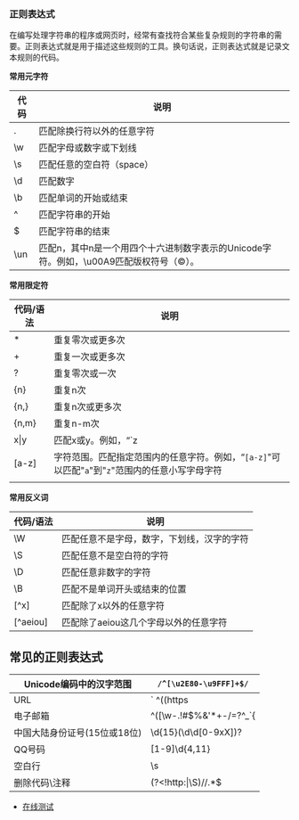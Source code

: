 
### 正则表达式
在编写处理字符串的程序或网页时，经常有查找符合某些复杂规则的字符串的需要。正则表达式就是用于描述这些规则的工具。换句话说，正则表达式就是记录文本规则的代码。  

**常用元字符**

| 代码 | 说明                                                         |
| ---- | ------------------------------------------------------------ |
| .    | 匹配除换行符以外的任意字符                                   |
| \w   | 匹配字母或数字或下划线                                       |
| \s   | 匹配任意的空白符（space）                                    |
| \d   | 匹配数字                                                     |
| \b   | 匹配单词的开始或结束                                         |
| ^    | 匹配字符串的开始                                             |
| $    | 匹配字符串的结束                                             |
| \un  | 匹配n，其中n是一个用四个十六进制数字表示的Unicode字符。例如，\u00A9匹配版权符号（©）。 |

**常用限定符**

| 代码/语法 | 说明                                                         |
| --------- | ------------------------------------------------------------ |
| *         | 重复零次或更多次                                             |
| +         | 重复一次或更多次                                             |
| ?         | 重复零次或一次                                               |
| {n}       | 重复n次                                                      |
| {n,}      | 重复n次或更多次                                              |
| {n,m}     | 重复n-m次                                                    |
| x\|y      | 匹配x或y。例如，“`z|food`"能匹配"`z`"或"`food`"。"`(z|f)ood`"则匹配"`zood`"或"`food`"。 |
| [a-z]     | 字符范围。匹配指定范围内的任意字符。例如，“`[a-z]`"可以匹配"`a`"到"`z`"范围内的任意小写字母字符 |
|           |                                                              |

**常用反义词**

| 代码/语法 | 说明                                       |
| --------- | ------------------------------------------ |
| \W        | 匹配任意不是字母，数字，下划线，汉字的字符 |
| \S        | 匹配任意不是空白符的字符                   |
| \D        | 匹配任意非数字的字符                       |
| \B        | 匹配不是单词开头或结束的位置               |
| [^x]      | 匹配除了x以外的任意字符                    |
| [^aeiou]  | 匹配除了aeiou这几个字母以外的任意字符      |

## 常见的正则表达式

| Unicode编码中的汉字范围      | `/^[\u2E80-\u9FFF]+$/`                            |
| ---------------------------- | ------------------------------------------------- |
| URL                          | ` ^((https|http)?:\/\/)[^\s]+ `                   |
| 电子邮箱                     | ^([\w-.!#$%&'*+-/=?^_`{|}~]+)@((?:\w+\.)+)(?:[a-zA-Z]{2,4})$ |
| 中国大陆身份证号(15位或18位) | \d{15}(\d\d[0-9xX])?                              |
| QQ号码                       | [1-9]\d{4,11}                                     |
| 空白行                       | \s                                                |
| 删除代码\\注释               | (?<!http:\|\S)//.*$                               |

- [在线测试](http://www.regexpal.com)